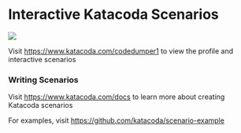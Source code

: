 # Interactive Katacoda Scenarios

[![](http://shields.katacoda.com/katacoda/codedumper1/count.svg)](https://www.katacoda.com/codedumper1 "Get your profile on Katacoda.com")

Visit https://www.katacoda.com/codedumper1 to view the profile and interactive scenarios

### Writing Scenarios
Visit https://www.katacoda.com/docs to learn more about creating Katacoda scenarios

For examples, visit https://github.com/katacoda/scenario-example
